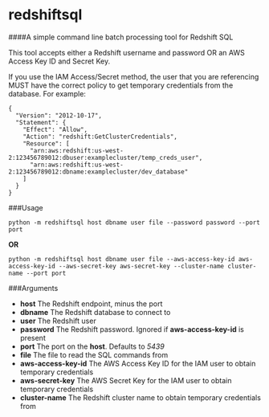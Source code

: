 # redshiftsql

####A simple command line batch processing tool for Redshift SQL

This tool accepts either a Redshift username and password OR an AWS Access Key ID and Secret Key.

If you use the IAM Access/Secret method, the user that you are referencing MUST have the correct policy to get temporary 
credentials from the database. For example:
```
{
  "Version": "2012-10-17",
  "Statement": {
    "Effect": "Allow",
    "Action": "redshift:GetClusterCredentials",
    "Resource": [
      "arn:aws:redshift:us-west-2:123456789012:dbuser:examplecluster/temp_creds_user",
      "arn:aws:redshift:us-west-2:123456789012:dbname:examplecluster/dev_database"
    ]
  }
}
```

###Usage
```
python -m redshiftsql host dbname user file --password password --port port
```

**OR**

```
python -m redshiftsql host dbname user file --aws-access-key-id aws-access-key-id --aws-secret-key aws-secret-key --cluster-name cluster-name --port port
```

###Arguments
- **host** The Redshift endpoint, minus the port
- **dbname** The Redshift database to connect to
- **user** The Redshift user
- **password** The Redshift password. Ignored if **aws-access-key-id** is present
- **port** The port on the **host**. Defaults to _5439_
- **file** The file to read the SQL commands from
- **aws-access-key-id** The AWS Access Key ID for the IAM user to obtain temporary credentials
- **aws-secret-key** The AWS Secret Key for the IAM user to obtain temporary credentials
- **cluster-name** The Redshift cluster name to obtain temporary credentials from
 